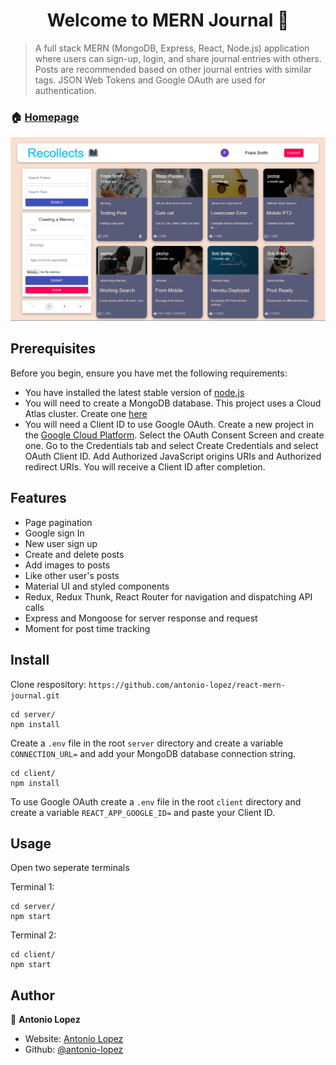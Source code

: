 <h1 align="center">Welcome to MERN Journal 👋</h1>
<p>
</p>

> A full stack MERN (MongoDB, Express, React, Node.js) application where users can sign-up, login, and share journal entries with others. Posts are recommended based on other journal entries with similar tags. JSON Web Tokens and Google OAuth are used for authentication.

### 🏠 [Homepage](https://recollects.netlify.app)

![](https://raw.githubusercontent.com/antonio-lopez/react-mern-journal/main/uploads/recollects-screenshot.png?token=AIWOL52Z6LBT7EHLNT3ZDHTA7R4VQ)

## Prerequisites

Before you begin, ensure you have met the following requirements:

- You have installed the latest stable version of [node.js](https://nodejs.org/en/)
- You will need to create a MongoDB database. This project uses a Cloud Atlas cluster. Create one [here](https://www.mongodb.com/cloud/atlas)
- You will need a Client ID to use Google OAuth. Create a new project in the [Google Cloud Platform](https://console.developers.google.com/). Select the OAuth Consent Screen and create one. Go to the Credentials tab and select Create Credentials and select OAuth Client ID. Add Authorized JavaScript origins URIs and Authorized redirect URIs. You will receive a Client ID after completion.

## Features

- Page pagination
- Google sign In
- New user sign up
- Create and delete posts
- Add images to posts
- Like other user's posts
- Material UI and styled components
- Redux, Redux Thunk, React Router for navigation and dispatching API calls
- Express and Mongoose for server response and request
- Moment for post time tracking

## Install

Clone respository: `https://github.com/antonio-lopez/react-mern-journal.git`

```
cd server/
npm install
```

Create a `.env` file in the root `server` directory and create a variable `CONNECTION_URL=` and add your MongoDB database connection string.

```
cd client/
npm install
```

To use Google OAuth create a `.env` file in the root `client` directory and create a variable `REACT_APP_GOOGLE_ID=` and paste your Client ID.

## Usage

Open two seperate terminals

Terminal 1:

```
cd server/
npm start
```

Terminal 2:

```
cd client/
npm start
```

## Author

👤 **Antonio Lopez**

- Website: [Antonio Lopez](https://www.antoniolopez.me/)
- Github: [@antonio-lopez](https://github.com/antonio-lopez)
